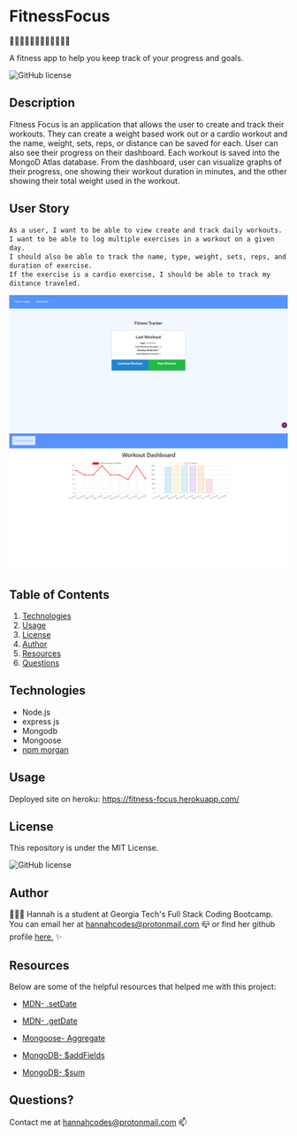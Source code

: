 # FitnessFocus  

🚵🏽‍♂️🏊🏽‍♀️⛹🏼‍♂️🏋🏽‍♀️

A fitness app to help you keep track of your progress and goals.

![GitHub license](https://img.shields.io/badge/license-MIT-blue.svg)

## Description

Fitness Focus is an application that allows the user to create and track their workouts. They can create a weight based work out or a cardio workout and the name, weight, sets, reps, or distance can be saved for each. User can also see their progress on their dashboard. Each workout is saved into the MongoD Atlas database. From the dashboard, user can visualize graphs of their progress, one showing their workout duration in minutes, and the other showing their total weight used in the workout. 

## User Story
 
```
As a user, I want to be able to view create and track daily workouts.
I want to be able to log multiple exercises in a workout on a given day. 
I should also be able to track the name, type, weight, sets, reps, and duration of exercise. 
If the exercise is a cardio exercise, I should be able to track my distance traveled.

```


![Home](./public/img/Home.png)
![Dashboard](./public/img/Dashboard.png)


## Table of Contents
1. [Technologies](##Technologies)
2. [Usage](##Usage)
3. [License](##License)
4. [Author](##Author)
5. [Resources](##Resources)
6. [Questions](##Questions)


## Technologies

* Node.js
* express js
* Mongodb
* Mongoose
* [npm morgan ](https://www.npmjs.com/package/morgan)

## Usage

Deployed site on heroku: https://fitness-focus.herokuapp.com/


## License

This repository is under the MIT License.

![GitHub license](https://img.shields.io/badge/license-MIT-blue.svg)


## Author

👩🏼‍💻 Hannah is a student at Georgia Tech's Full Stack Coding Bootcamp. You can email her at hannahcodes@protonmail.com 📪 or find her github profile [here.](https://github.com/hannahnmcdonald) ✨

## Resources

Below are some of the helpful resources that helped me with this project:

- [MDN- .setDate](https://developer.mozilla.org/en-US/docs/Web/JavaScript/Reference/Global_Objects/Date/setDate)

- [MDN- .getDate](https://developer.mozilla.org/en-US/docs/Web/JavaScript/Reference/Global_Objects/Date/getDate)

- [Mongoose- Aggregate](https://mongoosejs.com/docs/api.html#aggregate_Aggregate)

- [MongoDB- $addFields](https://docs.mongodb.com/manual/reference/operator/aggregation/addFields/)

- [MongoDB- $sum](https://docs.mongodb.com/manual/reference/operator/aggregation/sum/)

## Questions?

Contact me at hannahcodes@protonmail.com 📫

